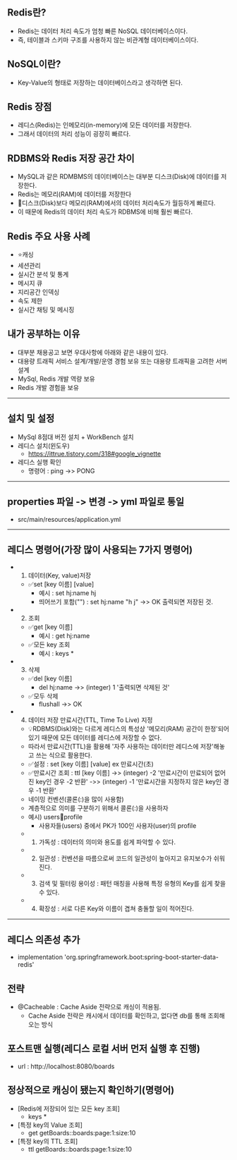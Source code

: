 ## Redis란?
- Redis는 데이터 처리 속도가 엄청 빠른 NoSQL 데이터베이스이다.
- 즉, 테이블과 스키마 구조를 사용하지 않는 비관계형 데이터베이스이다.

## NoSQL이란?
- Key-Value의 형태로 저장하는 데이터베이스라고 생각하면 된다.

## Redis 장점
- 레디스(Redis)는 인메모리(in-memory)에 모든 데이터를 저장한다.
- 그래서 데이터의 처리 성능이 굉장히 빠르다.

## RDBMS와 Redis 저장 공간 차이
- MySQL과 같은 RDMBMS의 데이터베이스는 대부분 디스크(Disk)에 데이터를 저장한다.
- Redis는 메모리(RAM)에 데이터를 저장한다
- 🚨디스크(Disk)보다 메모리(RAM)에서의 데이터 처리속도가 월등하게 빠르다.
- 이 때문에 Redis의 데이터 처리 속도가 RDBMS에 비해 훨씬 빠르다.

## Redis 주요 사용 사례
- ⭐캐싱
- 세션관리
- 실시간 분석 및 통계
- 메시지 큐
- 지리공간 인덱싱
- 속도 제한
- 실시간 채팅 및 메시징

## 내가 공부하는 이유
- 대부분 채용공고 보면 우대사항에 아래와 같은 내용이 있다.
- 대용량 트래픽 서비스 설계/개발/운영 경험 보유 또는 대용량 트래픽을 고려한 서버 설계
- MySql, Redis 개발 역량 보유
- Redis 개발 경험을 보유

---------------------------------------------
## 설치 및 설정
- MySql 8점대 버전 설치 + WorkBench 설치
- 레디스 설치(윈도우)
  - https://ittrue.tistory.com/318#google_vignette
- 레디스 실행 확인
  - 명령어 : ping
  ->> PONG
---------------------------------------------
## properties 파일 -> 변경 -> yml 파일로 통일
- src/main/resources/application.yml
---------------------------------------------
## 레디스 명령어(가장 많이 사용되는 7가지 명령어) 
- 1. 데이터(Key, value)저장
  - ✅set [key 이름] [value]
    - 예시 : set hj:name hj
    - 띄어쓰기 포함("") : set hj:name "h j"
  ->> OK 출력되면 저장된 것.
- 2. 조회
  - ✅get [key 이름]
    - 예시 : get hj:name
  - ✅모든 key 조회
    - 예시 : keys *
- 3. 삭제
   - ✅del [key 이름]
     - del hj:name
   ->> (integer) 1 '출력되면 삭제된 것'
   - ✅모두 삭제
     - flushall
     ->> OK
- 4. 데이터 저장 만료시간(TTL, Time To Live) 지정
  - 💡RDBMS(Disk)와는 다르게 레디스의 특성상 '메모리(RAM) 공간이 한정'되어 있기 때문에 모든 데이터를 레디스에 저장할 수 없다.
  - 따라서 만료시간(TTL)을 활용해 '자주 사용하는 데이터만 레디스에 저장'해놓고 쓰는 식으로 활용한다.
  - ✅설정 : set [key 이름] [value] ex 만료시간(초)
  - ✅만료시간 조회 : ttl [key 이름]
    ->> (integer) -2 '만료시간이 만료되어 없어진 key인 경우 -2 반환'
    ->> (integer) -1 '만료시간을 지정하지 않은 key인 경우 -1 반환'

  * 네이밍 컨벤션(콜론(:)을 많이 사용함)
  - 계층적으로 의미를 구분하기 위해서 콜론(:)을 사용하자
  - 예시) users:100:profile 
    - 사용자들(users) 중에서 PK가 100인 사용자(user)의 profile
  - 1. 가독성 : 데이터의 의미와 용도를 쉽게 파악할 수 있다.
  - 2. 일관성 : 컨벤션을 따름으로써 코드의 일관성이 높아지고 유지보수가 쉬워진다.
  - 3. 검색 및 필터링 용이성 : 패턴 매칭을 사용해 특정 유형의 Key를 쉽게 찾을 수 있다.
  - 4. 확장성 : 서로 다른 Key와 이름이 겹쳐 충돌할 일이 적어진다.
---------------------------------------------
## 레디스 의존성 추가
- implementation 'org.springframework.boot:spring-boot-starter-data-redis'

## 전략
- @Cacheable : Cache Aside 전략으로 캐싱이 적용됨. 
  - Cache Aside 전략은 캐시에서 데이터를 확인하고, 없다면 db를 통해 조회해오는 방식

## 포스트맨 실행(레디스 로컬 서버 먼저 실행 후 진행)
- url : http://localhost:8080/boards

## 정상적으로 캐싱이 됐는지 확인하기(명령어)
- [Redis에 저장되어 있는 모든 key 조회]
  - keys * 
- [특정 key의 Value 조회]
  - get getBoards::boards:page:1:size:10
- [특정 key의 TTL 조회]
  - ttl getBoards::boards:page:1:size:10 
